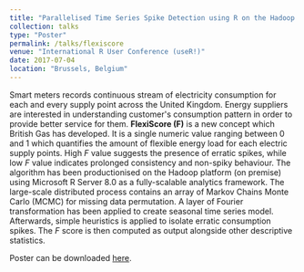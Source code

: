```yaml
---
title: "Parallelised Time Series Spike Detection using R on the Hadoop Platform"
collection: talks
type: "Poster"
permalink: /talks/flexiscore
venue: "International R User Conference (useR!)"
date: 2017-07-04
location: "Brussels, Belgium"
---
```


Smart meters records continuous stream of electricity consumption for each and every supply point across the United Kingdom. Energy suppliers are interested in understanding customer's consumption pattern in order to provide better service for them. **FlexiScore (F)** is a new concept which British Gas has developed. It is a single numeric value ranging between 0 and 1 which quantifies the amount of flexible energy load for each electric supply points. High *F* value suggests the presence of erratic spikes, while low *F* value indicates prolonged consistency and non-spiky behaviour. The algorithm has been productionised on the Hadoop platform (on premise) using Microsoft R Server 8.0 as a fully-scalable analytics framework. The large-scale distributed process contains an array of Markov Chains Monte Carlo (MCMC) for missing data permutation. A layer of Fourier transformation has been applied to create seasonal time series model. Afterwards, simple heuristics is applied to isolate erratic consumption spikes. The *F* score is then computed as output alongside other descriptive statistics.

Poster can be downloaded [here](../files/brussels.pdf).

